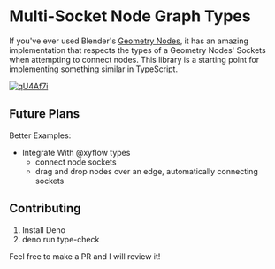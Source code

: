 # Multi-Socket Node Graph Types

If you've ever used Blender's [Geometry Nodes](https://docs.blender.org/manual/en/latest/modeling/geometry_nodes/index.html), it has an amazing implementation that respects the types of a Geometry
Nodes' Sockets when attempting to connect nodes. This library is a starting point for implementing something similar in
TypeScript.


[![qU4Af7i](https://github.com/user-attachments/assets/4031a9ae-3474-4904-a581-cc3e153f2075)](https://blender.community/c/rightclickselect/RTcbbc/)


## Future Plans

Better Examples:
- Integrate With @xyflow types
  - connect node sockets
  - drag and drop nodes over an edge, automatically connecting sockets

## Contributing

1. Install Deno
2. deno run type-check

Feel free to make a PR and I will review it!
